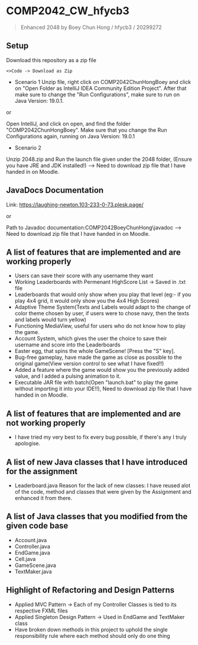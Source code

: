 # COMP2042_CW_hfycb3
> Enhanced 2048 by Boey Chun Hong / hfycb3 / 20299272

## Setup
Download this repository as a zip file

`<>Code -> Download as Zip`

- Scenario 1
Unzip file, right click on COMP2042ChunHongBoey and click on "Open Folder as
IntelliJ IDEA Community Edition Project". After that make sure to change the "Run Configurations", 
make sure to run on Java Version: 19.0.1.

or

Open IntelliJ, and click on open, and find the folder "COMP2042ChunHongBoey". Make sure that you change the Run Configurations again, running on Java Version: 19.0.1

- Scenario 2

Unzip 2048.zip and Run the launch file given under the 2048 folder, (Ensure you have JRE and JDK installed!) --> Need to download zip file that I have handed in on Moodle.


## JavaDocs Documentation 
Link: https://laughing-newton.103-233-0-73.plesk.page/

or


Path to Javadoc documentation:COMP2042BoeyChunHong\javadoc --> Need to download zip file that I have handed in on Moodle.


## A list of features that are implemented and are working properly
- Users can save their score with any username they want
- Working Leaderboards with Permenant HighScore List -> Saved in .txt file
- Leaderboards that would only show when you play that level (eg:- if you play 4x4 grid, it would only show you the 4x4 High Scores)
- Adaptive Theme System(Texts and Labels would adapt to the change of color theme chosen by user, if users were to chose navy, then the texts and labels would
turn yellow)
- Functioning MediaView, useful for users who do not know how to play the game.
- Account System, which gives the user the choice to save their username and score into the Leaderboards
- Easter egg, that spins the whole GameScene! [Press the "S" key].
- Bug-free gameplay, have made the game as close as possible to the original game(View version control to see what I have fixed!!)
- Added a feature where the game would show you the previously added value, and I added a pulsing animation to it.
- Executable JAR file with batch(Open "launch.bat" to play the game without importing it into your IDE!!), Need to download zip file that I have handed in on Moodle.

## A list of features that are implemented and are not working properly
- I have tried my very best to fix every bug possible, if there's any I truly apologise.

## A list of new Java classes that I have introduced for the assignment
- Leaderboard.java
Reason for the lack of new classes: I have reused alot of the code, method and classes that were given by the Assignment and enhanced it from there.

## A list of Java classes that you modified from the given code base
- Account.java
- Controller.java
- EndGame.java
- Cell.java
- GameScene.java
- TextMaker.java

## Highlight of Refactoring and Design Patterns
- Applied MVC Pattern -> Each of my Controller Classes is tied to its respective FXML files
- Applied Singleton Design Pattern -> Used in EndGame and TextMaker class
- Have broken down methods in this project to uphold the single responsibility rule where each method should only do one thing

